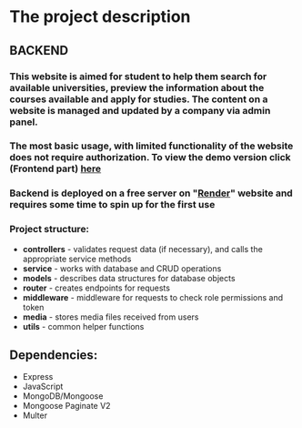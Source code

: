 # The project description

## BACKEND
### This website is aimed for student to help them search for available universities, preview the information about the courses available and apply for studies. The content on a website is managed and updated by a company via admin panel.

### The most basic usage, with limited functionality of the website does not require authorization. To view the demo version click (Frontend part) [here](http://mega-dream.neltify.app)

### Backend is deployed on a free server on "[Render](https://render.com/)" website and requires some time to spin up for the first use

### Project structure:
- **controllers** - validates request data (if necessary), and calls the appropriate service methods
- **service** - works with database and CRUD operations
- **models** - describes data structures for database objects
- **router** - creates endpoints for requests
- **middleware** - middleware for requests to check role permissions and token
- **media** - stores media files received from users
- **utils** - common helper functions

## Dependencies:
- Express
- JavaScript
- MongoDB/Mongoose
- Mongoose Paginate V2
- Multer
